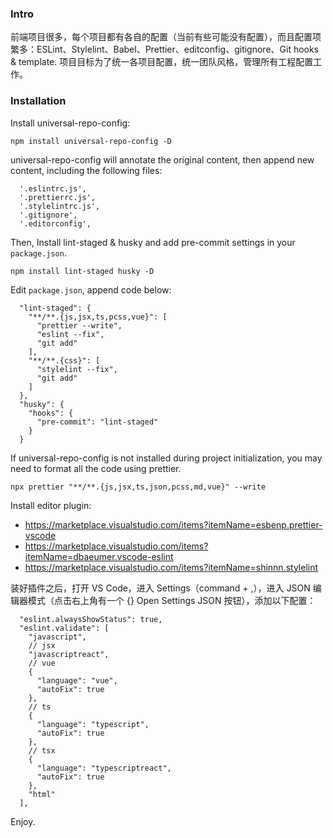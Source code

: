 ### Intro

前端项目很多，每个项目都有各自的配置（当前有些可能没有配置），而且配置项繁多：ESLint、Stylelint、Babel、Prettier、editconfig、gitignore、Git hooks & template.
项目目标为了统一各项目配置，统一团队风格，管理所有工程配置工作。

### Installation

Install universal-repo-config:

```
npm install universal-repo-config -D
```

universal-repo-config will annotate the original content, then append new content, including the following files:

```
  '.eslintrc.js',
  '.prettierrc.js',
  '.stylelintrc.js',
  '.gitignore',
  '.editorconfig',
```

Then, Install lint-staged & husky and add pre-commit settings in your `package.json`.

```
npm install lint-staged husky -D
```

Edit `package.json`, append code below:

```
  "lint-staged": {
    "**/**.{js,jsx,ts,pcss,vue}": [
      "prettier --write",
      "eslint --fix",
      "git add"
    ],
    "**/**.{css}": [
      "stylelint --fix",
      "git add"
    ]
  },
  "husky": {
    "hooks": {
      "pre-commit": "lint-staged"
    }
  }
```

If universal-repo-config is not installed during project initialization, you may need to format all the code using prettier.

```
npx prettier "**/**.{js,jsx,ts,json,pcss,md,vue}" --write
```

Install editor plugin:

- https://marketplace.visualstudio.com/items?itemName=esbenp.prettier-vscode
- https://marketplace.visualstudio.com/items?itemName=dbaeumer.vscode-eslint
- https://marketplace.visualstudio.com/items?itemName=shinnn.stylelint

装好插件之后，打开 VS Code，进入 Settings（command + ,），进入 JSON 编辑器模式（点击右上角有一个 {} Open Settings JSON 按钮），添加以下配置：

```
  "eslint.alwaysShowStatus": true,
  "eslint.validate": [
    "javascript",
    // jsx
    "javascriptreact",
    // vue
    {
      "language": "vue",
      "autoFix": true
    },
    // ts
    {
      "language": "typescript",
      "autoFix": true
    },
    // tsx
    {
      "language": "typescriptreact",
      "autoFix": true
    },
    "html"
  ],
```

Enjoy.
